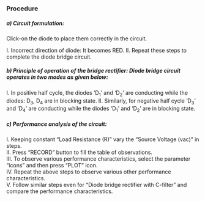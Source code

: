 ### Procedure

##### a)  Circuit formulation:
Click-on the diode to place them correctly in the circuit.

I.  Incorrect direction of diode: It becomes RED.
II.  Repeat these steps to complete the diode bridge circuit.

##### b)  Principle of operation of the bridge rectifier: Diode bridge circuit operates in two modes as given below: 

I.  In positive half cycle, the diodes ‘D<sub>1</sub>’ and ‘D<sub>2</sub>’ are conducting while the diodes: D<sub>3</sub>, D<sub>4</sub> are in blocking state.
II.  Similarly, for negative half cycle ‘D<sub>3</sub>’ and ‘D<sub>4</sub>’ are conducting while the diodes ‘D<sub>1</sub>’ and ‘D<sub>2</sub>’ are in blocking state.
<br>

##### c)  Performance analysis of the circuit: 

I.  Keeping constant “Load Resistance (R)” vary the “Source Voltage (vac)” in steps.<br>
II. Press “RECORD” button to fill the table of observations.<br>
III. To observe various performance characteristics, select the parameter “icons” and then press “PLOT” icon.<br> 
IV. Repeat the above steps to observe various other performance characteristics.<br>
V.  Follow similar steps even for “Diode bridge rectifier with C-filter” and compare the performance characteristics.<br>

